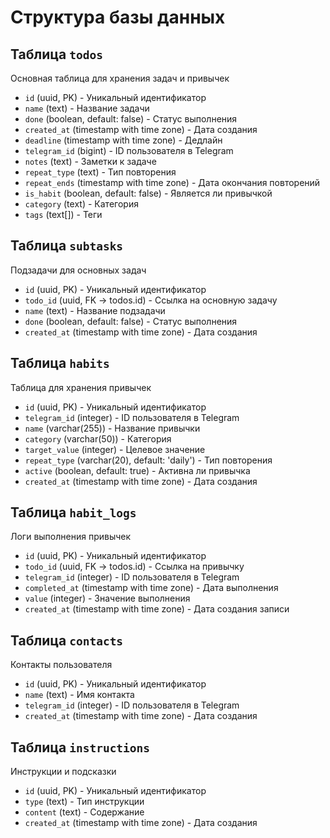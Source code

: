 # Структура базы данных

## Таблица `todos`
Основная таблица для хранения задач и привычек

- `id` (uuid, PK) - Уникальный идентификатор
- `name` (text) - Название задачи
- `done` (boolean, default: false) - Статус выполнения
- `created_at` (timestamp with time zone) - Дата создания
- `deadline` (timestamp with time zone) - Дедлайн
- `telegram_id` (bigint) - ID пользователя в Telegram
- `notes` (text) - Заметки к задаче
- `repeat_type` (text) - Тип повторения
- `repeat_ends` (timestamp with time zone) - Дата окончания повторений
- `is_habit` (boolean, default: false) - Является ли привычкой
- `category` (text) - Категория
- `tags` (text[]) - Теги

## Таблица `subtasks`
Подзадачи для основных задач

- `id` (uuid, PK) - Уникальный идентификатор
- `todo_id` (uuid, FK -> todos.id) - Ссылка на основную задачу
- `name` (text) - Название подзадачи
- `done` (boolean, default: false) - Статус выполнения
- `created_at` (timestamp with time zone) - Дата создания

## Таблица `habits`
Таблица для хранения привычек

- `id` (uuid, PK) - Уникальный идентификатор
- `telegram_id` (integer) - ID пользователя в Telegram
- `name` (varchar(255)) - Название привычки
- `category` (varchar(50)) - Категория
- `target_value` (integer) - Целевое значение
- `repeat_type` (varchar(20), default: 'daily') - Тип повторения
- `active` (boolean, default: true) - Активна ли привычка
- `created_at` (timestamp with time zone) - Дата создания

## Таблица `habit_logs`
Логи выполнения привычек

- `id` (uuid, PK) - Уникальный идентификатор
- `todo_id` (uuid, FK -> todos.id) - Ссылка на привычку
- `telegram_id` (integer) - ID пользователя в Telegram
- `completed_at` (timestamp with time zone) - Дата выполнения
- `value` (integer) - Значение выполнения
- `created_at` (timestamp with time zone) - Дата создания записи

## Таблица `contacts`
Контакты пользователя

- `id` (uuid, PK) - Уникальный идентификатор
- `name` (text) - Имя контакта
- `telegram_id` (integer) - ID пользователя в Telegram
- `created_at` (timestamp with time zone) - Дата создания

## Таблица `instructions`
Инструкции и подсказки

- `id` (uuid, PK) - Уникальный идентификатор
- `type` (text) - Тип инструкции
- `content` (text) - Содержание
- `created_at` (timestamp with time zone) - Дата создания 
